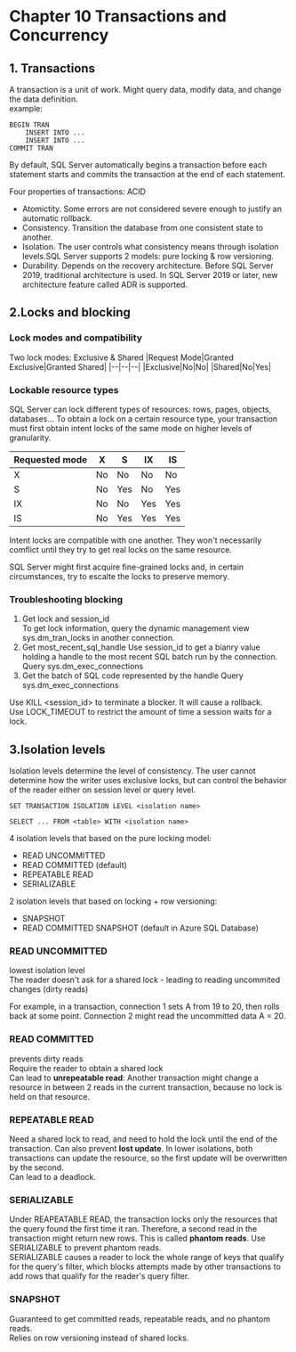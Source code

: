 # Chapter 10 Transactions and Concurrency

## 1. Transactions
A transaction is a unit of work. Might query data, modify data, and change the data definition.  
example:
```
BEGIN TRAN
    INSERT INTO ...
    INSERT INTO ...
COMMIT TRAN
```
By default, SQL Server automatically begins a transaction before each statement starts and commits the transaction at the end of each statement.

Four properties of transactions: ACID
- Atomictity. Some errors are not considered severe enough to justify an automatic rollback.
- Consistency. Transition the database from one consistent state to another.
- Isolation. The user controls what consistency means through isolation levels.SQL Server supports 2 models: pure locking & row versioning.
- Durability. Depends on the recovery architecture. Before SQL Server 2019, traditional architecture is used. In SQL Server 2019 or later, new architecture feature called ADR is supported.

## 2.Locks and blocking
### Lock modes and compatibility
Two lock modes: Exclusive & Shared
|Request Mode|Granted Exclusive|Granted Shared|
|--|--|--|
|Exclusive|No|No|
|Shared|No|Yes|

### Lockable resource types
SQL Server can lock different types of resources: rows, pages, objects, databases...
To obtain a lock on a certain resource type, your transaction must first obtain intent locks of the same mode on higher levels of granularity.

|Requested mode| X | S |IX | IS|
|--------------|---|---|---|---|
|X             |No |No |No |No |
|S             |No |Yes|No |Yes|
|IX            |No |No |Yes|Yes|
|IS            |No |Yes|Yes|Yes|

Intent locks are compatible with one another. They won't necessarily comflict until they try to get real locks on the same resource.

SQL Server might first acquire fine-grained locks and, in certain circumstances, try to escalte the locks to preserve memory.

### Troubleshooting blocking
1. Get lock and session_id  
To get lock information, query the dynamic management view sys.dm_tran_locks in another connection.
2. Get most_recent_sql_handle
Use session_id to get a bianry value holding a handle to the most recent SQL batch run by the connection. Query sys.dm_exec_connections
3. Get the batch of SQL code represented by the handle
Query sys.dm_exec_connections

Use KILL <session_id> to terminate a blocker. It will cause a rollback.  
Use LOCK_TIMEOUT to restrict the amount of time a session waits for a lock.

## 3.Isolation levels
Isolation levels determine the level of consistency.
The user cannot determine how the writer uses exclusive locks, but can control the behavior of the reader either on session level or query level.

```
SET TRANSACTION ISOLATION LEVEL <isolation name>
```

```
SELECT ... FROM <table> WITH <isolation name>
```

4 isolation levels that based on the pure locking model:
- READ UNCOMMITTED
- READ COMMITTED (default)
- REPEATABLE READ
- SERIALIZABLE

2 isolation levels that based on locking + row versioning:
- SNAPSHOT
- READ COMMITTED SNAPSHOT (default in Azure SQL Database)

### READ UNCOMMITTED
lowest isolation level  
The reader doesn't ask for a shared lock - leading to reading uncommited changes (dirty reads)

For example, in a transaction, connection 1 sets A from 19 to 20, then rolls back at some point. Connection 2 might read the uncommitted data A = 20.

### READ COMMITTED
prevents dirty reads  
Require the reader to obtain a shared lock  
Can lead to **unrepeatable read**: Another transaction might change a resource in between 2 reads in the current transaction, because no lock is held on that resource.

### REPEATABLE READ
Need a shared lock to read, and need to hold the lock until the end of the transaction.
Can also prevent **lost update**. In lower isolations, both transactions can update the resource, so the first update will be overwritten by the second.  
Can lead to a deadlock.  

### SERIALIZABLE
Under REAPEATABLE READ, the transaction locks only the resources that the query found the first time it ran. Therefore, a second read in the transaction might return new rows. This is called **phantom reads**.
Use SERIALIZABLE to prevent phantom reads.  
SERIALIZABLE causes a reader to lock the whole range of keys that qualify for the query's filter, which blocks attempts made by other transactions to add rows that qualify for the reader's query filter.

### SNAPSHOT
Guaranteed to get committed reads, repeatable reads, and no phantom reads.   
Relies on row versioning instead of shared locks.


